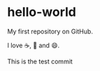 hello-world
===========

My first repository on GitHub.

I love :coffee:, :pizza: and :smile:.

This is the test commit

